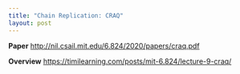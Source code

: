 ```yaml
---
title: "Chain Replication: CRAQ"
layout: post
---
```


**Paper** <http://nil.csail.mit.edu/6.824/2020/papers/craq.pdf>

**Overview** <https://timilearning.com/posts/mit-6.824/lecture-9-craq/>

